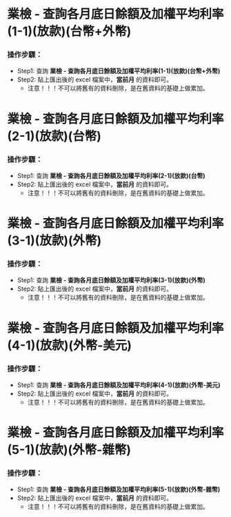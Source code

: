 # 業檢 - 查詢各月底日餘額及加權平均利率(1-1)(放款)(台幣+外幣)
### 操作步驟：
- Step1: 查詢 **業檢 - 查詢各月底日餘額及加權平均利率(1-1)(放款)(台幣+外幣)**
- Step2: 貼上匯出後的 excel 檔案中，**當前月** 的資料即可。
    - 注意！！！不可以將舊有的資料刪除，是在舊資料的基礎上做累加。


# 業檢 - 查詢各月底日餘額及加權平均利率(2-1)(放款)(台幣)
### 操作步驟：
- Step1: 查詢 **業檢 - 查詢各月底日餘額及加權平均利率(2-1)(放款)(台幣)**
- Step2: 貼上匯出後的 excel 檔案中，**當前月** 的資料即可。
    - 注意！！！不可以將舊有的資料刪除，是在舊資料的基礎上做累加。

# 業檢 - 查詢各月底日餘額及加權平均利率(3-1)(放款)(外幣)
### 操作步驟：
- Step1: 查詢 **業檢 - 查詢各月底日餘額及加權平均利率(3-1)(放款)(外幣)**
- Step2: 貼上匯出後的 excel 檔案中，**當前月** 的資料即可。
    - 注意！！！不可以將舊有的資料刪除，是在舊資料的基礎上做累加。

# 業檢 - 查詢各月底日餘額及加權平均利率(4-1)(放款)(外幣-美元)
### 操作步驟：
- Step1: 查詢 **業檢 - 查詢各月底日餘額及加權平均利率(4-1)(放款)(外幣-美元)**
- Step2: 貼上匯出後的 excel 檔案中，**當前月** 的資料即可。
    - 注意！！！不可以將舊有的資料刪除，是在舊資料的基礎上做累加。

# 業檢 - 查詢各月底日餘額及加權平均利率(5-1)(放款)(外幣-雜幣)
### 操作步驟：
- Step1: 查詢 **業檢 - 查詢各月底日餘額及加權平均利率(5-1)(放款)(外幣-雜幣)**
- Step2: 貼上匯出後的 excel 檔案中，**當前月** 的資料即可。
    - 注意！！！不可以將舊有的資料刪除，是在舊資料的基礎上做累加。